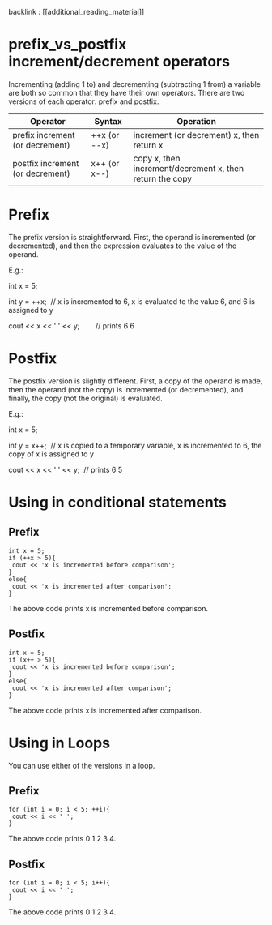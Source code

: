 backlink : [[additional_reading_material]]

# prefix_vs_postfix increment/decrement operators

Incrementing (adding 1 to) and decrementing (subtracting 1 from) a variable are both so common that they have their own operators. There are two versions of each operator: prefix and postfix.

| Operator                         | Syntax       | Operation                                                |
| -------------------------------- | ------------ | -------------------------------------------------------- |
| prefix increment (or decrement)  | ++x (or --x) | increment (or decrement) x, then return x                |
| postfix increment (or decrement) | x++ (or x--) | copy x, then increment/decrement x, then return the copy | 

# Prefix

The prefix version is straightforward. First, the operand is incremented (or decremented), and then the expression evaluates to the value of the operand.

E.g.:

int x = 5;

int y = ++x;  // x is incremented to 6, x is evaluated to the value 6, and 6 is assigned to y

cout << x << ' ' << y;        // prints 6 6

# Postfix

The postfix version is slightly different. First, a copy of the operand is made, then the operand (not the copy) is incremented (or decremented), and finally, the copy (not the original) is evaluated.

E.g.:

int x = 5;

int y = x++;  // x is copied to a temporary variable, x is incremented to 6, the copy of x is assigned to y

cout << x << ' ' << y;  // prints 6 5

# Using in conditional statements

## Prefix
```
int x = 5;
if (++x > 5){
 cout << 'x is incremented before comparison';
}
else{
 cout << 'x is incremented after comparison';
}
```
The above code prints x is incremented before comparison.

## Postfix
```
int x = 5;
if (x++ > 5){
 cout << 'x is incremented before comparison';
}
else{
 cout << 'x is incremented after comparison';
}
```
The above code prints x is incremented after comparison.

# Using in Loops

You can use either of the versions in a loop.

## Prefix
```
for (int i = 0; i < 5; ++i){
 cout << i << ' ';
}
```
The above code prints 0 1 2 3 4.

## Postfix
```
for (int i = 0; i < 5; i++){
 cout << i << ' ';
}
```
The above code prints 0 1 2 3 4.